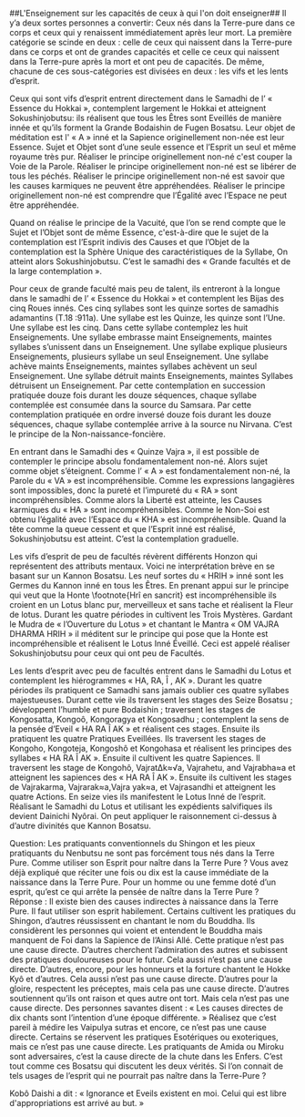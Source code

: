 ##L'Enseignement sur les capacités de ceux à qui l'on doit enseigner##
Il y’a deux sortes personnes a convertir: Ceux nés dans la Terre-pure dans ce corps et ceux qui y renaissent immédiatement après leur mort. La première catégorie se scinde en deux : celle de ceux qui naissent dans la Terre-pure dans ce corps et ont de grandes capacités et celle ce ceux qui naissent dans la Terre-pure après la mort et ont peu de capacités. De même, chacune de ces sous-catégories est divisées en deux : les vifs et les lents d’esprit.

Ceux qui sont vifs d’esprit entrent directement dans le Samadhi de l’ « Essence du Hokkai », contemplent largement le Hokkai et atteignent Sokushinjobutsu: ils réalisent que tous les Êtres sont Eveillés de manière innée et qu’ils forment la Grande Bodaishin de Fugen Bosatsu. Leur objet de méditation est l' « A » inné et la Sapience originellement non-née est leur Essence. Sujet et Objet sont d’une seule essence et l’Esprit un seul et même royaume très pur. Réaliser le principe originellement non-né c'est couper la Voie de la Parole. Réaliser le principe originellement non-né est se libérer de tous les péchés. Réaliser le principe originellement non-né est savoir que les causes karmiques ne peuvent être appréhendées. Réaliser le principe originellement non-né est comprendre que l’Égalité avec l’Espace ne peut être appréhendée.

Quand on réalise le principe de la Vacuité, que l’on se rend compte que le Sujet et l’Objet sont de même Essence, c'est-à-dire que le sujet de la contemplation est l’Esprit indivis des Causes et que l’Objet de la contemplation est la Sphère Unique des caractéristiques de la Syllabe, On atteint alors Sokushinjobutsu. C’est le samadhi des « Grande facultés et de la large contemplation ».

Pour ceux de grande faculté mais peu de talent, ils entreront à la longue dans le samadhi de l’ « Essence du Hokkai » et contemplent les Bijas des cinq Roues innés. Ces cinq syllabes sont les quinze sortes de samadhis adamantins (T.18 :911a). Une syllabe est les Quinze, les quinze sont l’Une.
Une syllabe est les cinq. Dans cette syllabe contemplez les huit Enseignements. Une syllabe embrasse maint Enseignements, maintes syllabes s’unissent dans un Enseignement. Une syllabe explique plusieurs Enseignements, plusieurs syllabe un seul Enseignement. Une syllabe achève maints Enseignements, maintes syllabes achèvent un seul Enseignement. Une syllabe détruit maints Enseignements, maintes Syllabes détruisent un Enseignement. Par cette contemplation en succession pratiquée douze fois durant les douze séquences, chaque syllabe contemplée est consumée dans la source du Samsara. Par cette contemplation pratiquée en ordre inversé douze fois durant les douze séquences, chaque syllabe contemplée arrive à la source nu Nirvana. C’est le principe de la Non-naissance-foncière.

En entrant dans le Samadhi des « Quinze Vajra », il est possible de contempler le principe absolu fondamentalement non-né. Alors sujet comme objet s’éteignent. Comme l’ « A » est fondamentalement non-né, la Parole du « VA » est incompréhensible. Comme les expressions langagières sont impossibles, donc la pureté et l’impureté du « RA » sont incompréhensibles. Comme alors la Liberté est atteinte, les Causes karmiques du « HA » sont incompréhensibles. Comme le Non-Soi est obtenu l’égalité avec l’Espace du « KHA » est incompréhensible. Quand la tête comme la queue cessent et que l’Esprit inné est réalisé, Sokushinjobutsu est atteint. C’est la contemplation graduelle.

Les vifs d’esprit de peu de facultés révèrent différents Honzon qui représentent des attributs mentaux.
Voici ne interprétation brève en se basant sur un Kannon Bosatsu. Les neuf sortes du « HRIH » inné sont les Germes du Kannon inné en tous les Êtres. En prenant appui sur le principe qui veut que la Honte \footnote{Hrî en sancrit} est incompréhensible ils croient en un Lotus blanc pur, merveilleux et sans tache et réalisent la Fleur de lotus. Durant les quatre périodes in cultivent les Trois Mystères. Gardant le Mudra de « l’Ouverture du Lotus » et chantant le Mantra « OM VAJRA DHARMA HRIH » il méditent sur le principe qui pose que la Honte est incompréhensible et réalisent le Lotus Inné Éveillé. Ceci est appelé réaliser Sokushinjobutsu pour ceux qui ont peu de Facultés.

Les lents d’esprit avec peu de facultés entrent dans le Samadhi du Lotus et contemplent les hiérogrammes « HA, RA, Î , AK ». Durant les quatre périodes ils pratiquent ce Samadhi sans jamais oublier ces quatre syllabes majestueuses. Durant cette vie ils traversent les stages des Seize Bosatsu ; développent l’humble et pure Bodaishin ; traversent les stages de Kongosatta, Kongoô, Kongoragya et Kongosadhu ; contemplent la sens de la pensée d’Eveil « HA RA Î AK » et réalisent ces stages. Ensuite ils pratiquent les quatre Pratiques Eveillées. Ils traversent les stages de Kongoho, Kongoteja, Kongoshô et Kongohasa et réalisent les principes des syllabes « HA RA Î AK ». Ensuite il cultivent les quatre Sapiences. Il traversent les stage de Kongohô, VajratΔk≈√a, Vajrahetu, and Vajrabha≈a et atteignent les sapiences des « HA RA Î AK ». Ensuite ils cultivent les stages de Vajrakarma, Vajrarak≈a,Vajra yak≈a, et Vajrasandhi et atteignent les quatre Actions. En seize vies ils manifestent le Lotus Inné de l’esprit. Réalisant le Samadhi du Lotus et utilisant les expédients salvifiques ils devient Dainichi Nyôrai.
On peut appliquer le raisonnement ci-dessus à d’autre divinités que Kannon Bosatsu.

Question: Les pratiquants conventionnels du Shingon et les pieux pratiquants du Nenbutsu ne sont pas forcément tous nés dans la Terre Pure. Comme utiliser son Esprit pour naître dans la Terre Pure ? Vous avez déjà expliqué que réciter une fois ou dix est la cause immédiate de la naissance dans la Terre Pure. Pour un homme ou une femme doté d’un esprit, qu’est ce qui arrête la pensée de naître dans la Terre Pure ?   
Réponse : Il existe bien des causes indirectes à naissance dans la Terre Pure. Il faut utiliser son esprit habilement. Certains cultivent les pratiques du Shingon, d’autres réussissent en chantant le nom du Bouddha. Ils considèrent les personnes qui voient et entendent le Bouddha mais manquent de Foi dans la Sapience de l’Ainsi Allé. Cette pratique n’est pas une cause directe. D’autres cherchent l’admiration des autres et subissent des pratiques douloureuses pour le futur. Cela aussi n’est pas une cause directe. D’autres, encore, pour les honneurs et la forture chantent le Hokke Kyô et d’autres. Cela aussi n’est pas une cause directe. D’autres pour la gloire, respectent les préceptes, mais cela pas une cause directe. D’autres soutiennent qu’ils ont raison et ques autre ont tort. Mais cela n’est pas une cause directe. Des personnes savantes disent : « Les causes directes de dix chants sont l’intention d’une époque différente. »
Réalisez que c’est pareil à médire les Vaipulya sutras et encore, ce n’est pas une cause directe. Certains se réservent les pratiques Esotériques ou exoteriques, mais ce n’est pas une cause directe.
Les pratiquants de Amida ou Miroku sont adversaires, c’est la cause directe de la chute dans les Enfers. C’est tout comme ces Bosatsu qui discutent les deux vérités. Si l’on connait de tels usages de l’esprit qui ne pourrait pas naître dans la Terre-Pure ?

Kobô Daishi a dit : « Ignorance et Eveils existent en moi. Celui qui est libre d'appropriations est arrivé au but. »

